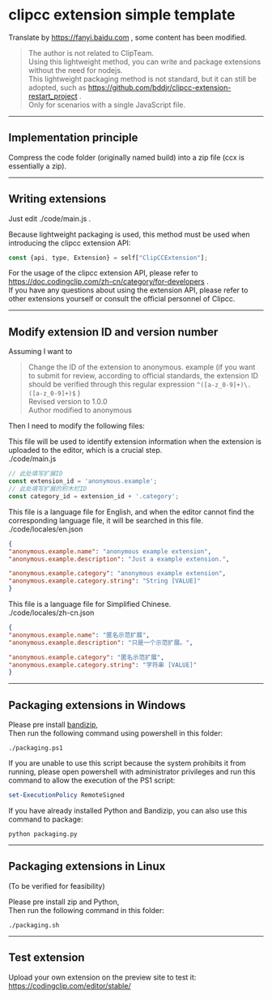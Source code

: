 # clipcc extension simple template

Translate by <https://fanyi.baidu.com> , some content has been modified.  

> The author is not related to ClipTeam.  
> Using this lightweight method, you can write and package extensions without the need for nodejs.  
> This lightweight packaging method is not standard, but it can still be adopted, such as <https://github.com/bddjr/clipcc-extension-restart_project> .  
> Only for scenarios with a single JavaScript file.  

***

## Implementation principle

Compress the code folder (originally named build) into a zip file (ccx is essentially a zip).  

***
## Writing extensions

Just edit ./code/main.js .

Because lightweight packaging is used, this method must be used when introducing the clipcc extension API:
```javascript
const {api, type, Extension} = self["ClipCCExtension"];
```

For the usage of the clipcc extension API, please refer to <https://doc.codingclip.com/zh-cn/category/for-developers> .  
If you have any questions about using the extension API, please refer to other extensions yourself or consult the official personnel of Clipcc.  

***
## Modify extension ID and version number

Assuming I want to

> Change the ID of the extension to anonymous. example (if you want to submit for review, according to official standards, the extension ID should be verified through this regular expression `^([a-z_0-9]+)\.([a-z_0-9]+)$` )  
> Revised version to 1.0.0  
> Author modified to anonymous  

Then I need to modify the following files:  

This file will be used to identify extension information when the extension is uploaded to the editor, which is a crucial step.  
./code/main.js  
```javascript
// 此处填写扩展ID
const extension_id = 'anonymous.example';
// 此处填写扩展的积木栏ID
const category_id = extension_id + '.category';
```

This file is a language file for English, and when the editor cannot find the corresponding language file, it will be searched in this file.  
./code/locales/en.json  
```json
{
"anonymous.example.name": "anonymous example extension",
"anonymous.example.description": "Just a example extension.",

"anonymous.example.category": "anonymous example extension",
"anonymous.example.category.string": "String [VALUE]"
}
```

This file is a language file for Simplified Chinese.  
./code/locales/zh-cn.json  
```json
{
"anonymous.example.name": "匿名示范扩展",
"anonymous.example.description": "只是一个示范扩展。",

"anonymous.example.category": "匿名示范扩展",
"anonymous.example.category.string": "字符串 [VALUE]"
}
```

***
## Packaging extensions in Windows 

Please pre install [bandizip](https://en.bandisoft.com/bandizip/),  
Then run the following command using powershell in this folder:  
```
./packaging.ps1
```

If you are unable to use this script because the system prohibits it from running, please open powershell with administrator privileges and run this command to allow the execution of the PS1 script:  
```powershell
set-ExecutionPolicy RemoteSigned
```

If you have already installed Python and Bandizip, you can also use this command to package:  
```
python packaging.py
```

***
## Packaging extensions in Linux

(To be verified for feasibility)  

Please pre install zip and Python,  
Then run the following command in this folder:  
```
./packaging.sh
```

***
## Test extension

Upload your own extension on the preview site to test it:  
<https://codingclip.com/editor/stable/>  
